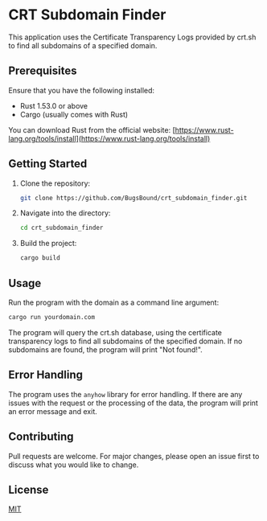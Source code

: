 # CRT Subdomain Finder

This application uses the Certificate Transparency Logs provided by crt.sh to find all subdomains of a specified domain.

## Prerequisites

Ensure that you have the following installed:

- Rust 1.53.0 or above
- Cargo (usually comes with Rust)

You can download Rust from the official website: [https://www.rust-lang.org/tools/install](https://www.rust-lang.org/tools/install)

## Getting Started

1. Clone the repository:
    ```bash
    git clone https://github.com/BugsBound/crt_subdomain_finder.git
    ```
2. Navigate into the directory:
    ```bash
    cd crt_subdomain_finder
    ```
3. Build the project:
    ```bash
    cargo build
    ```

## Usage

Run the program with the domain as a command line argument:
```bash
cargo run yourdomain.com
```

The program will query the crt.sh database, using the certificate transparency logs to find all subdomains of the specified domain. If no subdomains are found, the program will print "Not found!".

## Error Handling

The program uses the `anyhow` library for error handling. If there are any issues with the request or the processing of the data, the program will print an error message and exit.

## Contributing

Pull requests are welcome. For major changes, please open an issue first to discuss what you would like to change.

## License

[MIT](./LICENSE)
